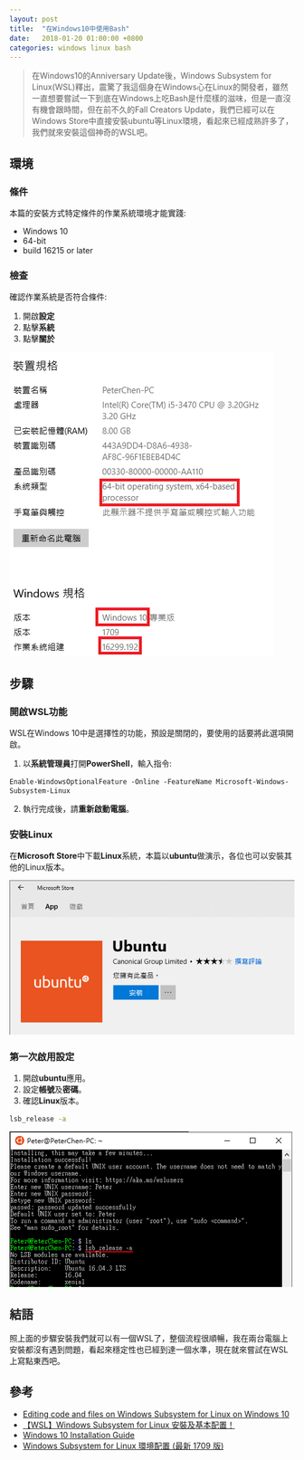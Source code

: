 ```yaml
---
layout: post
title:  "在Windows10中使用Bash"
date:   2018-01-20 01:00:00 +0800
categories: windows linux bash
---
```


> 在Windows10的Anniversary Update後，Windows Subsystem for Linux(WSL)釋出，震驚了我這個身在Windows心在Linux的開發者，雖然一直想要嘗試一下到底在Windows上吃Bash是什麼樣的滋味，但是一直沒有機會跟時間，但在前不久的Fall Creators Update，我們已經可以在Windows Store中直接安裝ubuntu等Linux環境，看起來已經成熟許多了，我們就來安裝這個神奇的WSL吧。

## 環境

### 條件

本篇的安裝方式特定條件的作業系統環境才能實踐:

* Windows 10
* 64-bit
* build 16215 or later

### 檢查

確認作業系統是否符合條件:

1. 開啟**設定**
1. 點擊**系統**
1. 點擊**關於**

![build number](/assets/2018-01-20-Install-linux-on-windows-10/build-number.png)

## 步驟

### 開啟WSL功能

WSL在Windows 10中是選擇性的功能，預設是關閉的，要使用的話要將此選項開啟。

1. 以**系統管理員**打開**PowerShell**，輸入指令:

```shell
Enable-WindowsOptionalFeature -Online -FeatureName Microsoft-Windows-Subsystem-Linux
```

2. 執行完成後，請**重新啟動電腦**。

### 安裝Linux

在**Microsoft Store**中下載**Linux**系統，本篇以**ubuntu**做演示，各位也可以安裝其他的Linux版本。

![download-ubuntu](/assets/2018-01-20-Install-linux-on-windows-10/download-ubuntu.PNG)

### 第一次啟用設定

1. 開啟**ubuntu**應用。
2. 設定**帳號**及**密碼**。
3. 確認**Linux**版本。

```bash
lsb_release -a
```

![hello linux](/assets/2018-01-20-Install-linux-on-windows-10/hello-linux.PNG)

## 結語

照上面的步驟安裝我們就可以有一個WSL了，整個流程很順暢，我在兩台電腦上安裝都沒有遇到問題，看起來穩定性也已經到達一個水準，現在就來嘗試在WSL上寫點東西吧。

## 參考

* [Editing code and files on Windows Subsystem for Linux on Windows 10](https://youtu.be/XfRo63afjtM)
* [【WSL】Windows Subsystem for Linux 安裝及基本配置！](https://blogs.msdn.microsoft.com/microsoft_student_partners_in_taiwan/2017/10/03/wsltune/)
* [Windows 10 Installation Guide](https://docs.microsoft.com/en-us/windows/wsl/install-win10)
* [Windows Subsystem for Linux 環境配置 (最新 1709 版)](https://medium.com/hungys-blog/windows-subsystem-for-linux-configuration-caf2f47d0dfb)